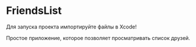 # FriendsList

Для запуска проекта импортируйте файлы в Xcode!

Простое приложение, которое позволяет просматривать список друзей.
